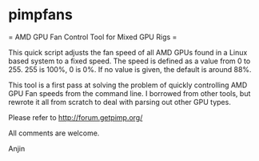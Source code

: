# pimpfans
= AMD GPU Fan Control Tool for Mixed GPU Rigs =

This quick script adjusts the fan speed of all AMD GPUs found in a Linux based system to a fixed speed.  The speed is defined as a value from 0 to 255. 255 is 100%, 0 is 0%.  If no value is given, the default is around 88%.

This tool is a first pass at solving the problem of quickly controlling AMD GPU Fan speeds from the command line.  I borrowed from other tools, but rewrote it all from scratch to deal with parsing out other GPU types.

Please refer to http://forum.getpimp.org/ 

All comments are welcome.

Anjin
